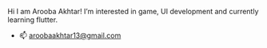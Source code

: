 Hi I am Arooba Akhtar! I’m interested in game, UI development and currently
learning flutter.
- 📫 aroobaakhtar13@gmail.com

